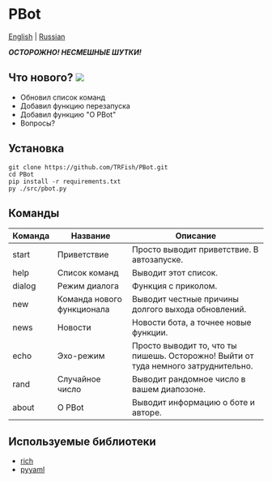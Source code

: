 # PBot

[English][] | [Russian][]

***ОСТОРОЖНО! НЕСМЕШНЫЕ ШУТКИ!***

## Что нового? [![](https://img.shields.io/github/v/release/TRFish/PBot)](https://github.com/TRFish/PBot/releases/latest)
- Обновил список команд
- Добавил функцию перезапуска
- Добавил функцию "О PBot"
- Вопросы?

## Установка

```
git clone https://github.com/TRFish/PBot.git
cd PBot
pip install -r requirements.txt
py ./src/pbot.py
```

## Команды

| Команда | Название                   | Описание                                                                           |
| ------- | -------------------------- | ---------------------------------------------------------------------------------- |
| start   | Приветствие                | Просто выводит приветствие. В автозапуске.                                         |
| help    | Список команд              | Выводит этот список.                                                               |
| dialog  | Режим диалога              | Функция с приколом.                                                                |
| new     | Команда нового функционала | Выводит честные причины долгого выхода обновлений.                                 |
| news    | Новости                    | Новости бота, а точнее новые функции.                                              |
| echo    | Эхо-режим                  | Просто выводит то, что ты пишешь. Осторожно! Выйти от туда немного затруднительно. |
| rand    | Случайное число            | Выводит рандомное число в вашем диапозоне.                                         |
| about   | О PBot                     | Выводит информацию о боте и авторе.                                                |

## Используемые библиотеки
- [rich](https://github.com/Textualize/rich)
- [pyyaml](https://github.com/yaml/pyyaml)

[English]: index.md
[Russian]: index-ru.md
